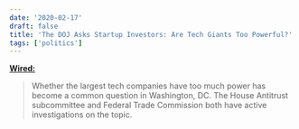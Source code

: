 ```yaml
---
date: '2020-02-17'
draft: false
title: 'The DOJ Asks Startup Investors: Are Tech Giants Too Powerful?'
tags: ['politics']
---
```


**[Wired:](https://www.wired.com/story/doj-startup-investors-tech-giants-too-powerful/)**

> Whether the largest tech companies have too much power has become a common question in Washington, DC. The House Antitrust subcommittee and Federal Trade Commission both have active investigations on the topic.<!-- excerpt -->
